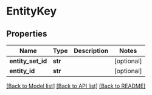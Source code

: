 # EntityKey

## Properties
Name | Type | Description | Notes
------------ | ------------- | ------------- | -------------
**entity_set_id** | **str** |  | [optional] 
**entity_id** | **str** |  | [optional] 

[[Back to Model list]](../README.md#documentation-for-models) [[Back to API list]](../README.md#documentation-for-api-endpoints) [[Back to README]](../README.md)


